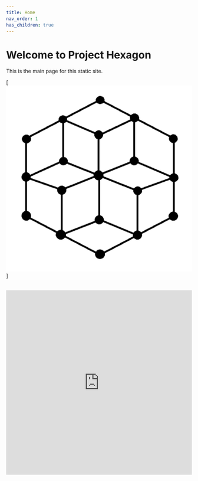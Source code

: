 ```yaml
---
title: Home
nav_order: 1
has_children: true
---
```


# Welcome to Project Hexagon

This is the main page for this static site.

[![Hexagon](/assets/images/hexagon.png "Base Hexagon")]

<br>
<iframe  width="100%" height="500" src="https://www.youtube.com/embed/fhsjhfgjgf" title="YouTube video player" frameborder="0" allow="accelerometer; autoplay; clipboard-write; encrypted-media; gyroscope; picture-in-picture" allowfullscreen></iframe>
<br>
